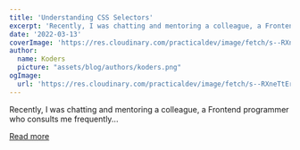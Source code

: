```yaml
---
title: 'Understanding CSS Selectors'
excerpt: 'Recently, I was chatting and mentoring a colleague, a Frontend programmer who consults me frequently...'
date: '2022-03-13'
coverImage: 'https://res.cloudinary.com/practicaldev/image/fetch/s--RXneTtEr--/c_imagga_scale,f_auto,fl_progressive,h_420,q_auto,w_1000/https://dev-to-uploads.s3.amazonaws.com/uploads/articles/r35570u7b0p66kuawzmw.jpg'
author:
  name: Koders
  picture: "assets/blog/authors/koders.png"
ogImage:
  url: 'https://res.cloudinary.com/practicaldev/image/fetch/s--RXneTtEr--/c_imagga_scale,f_auto,fl_progressive,h_420,q_auto,w_1000/https://dev-to-uploads.s3.amazonaws.com/uploads/articles/r35570u7b0p66kuawzmw.jpg'
---
```


Recently, I was chatting and mentoring a colleague, a Frontend programmer who consults me frequently...

[Read more](https://dev.to/franciscoh017/understanding-css-selectors-10bn)
